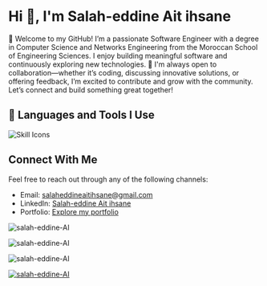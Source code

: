 <h1>Hi 👋, I'm Salah-eddine Ait ihsane</h1>
<p>👋 Welcome to my GitHub!  I’m a passionate Software Engineer with a degree in Computer Science and Networks Engineering from the Moroccan School of Engineering Sciences. I enjoy building meaningful software and continuously exploring new technologies.  🚀 I'm always open to collaboration—whether it’s coding, discussing innovative solutions, or offering feedback, I’m excited to contribute and grow with the community.  Let’s connect and build something great together!</p>
<h2>🚀 Languages and Tools I Use</h2>
<img src="https://skillicons.dev/icons?i=c,cpp,cs,java,js,ts,php,python,react,angular,bootstrap,css,html,tailwind,qt,nodejs,spring,express,graphql,rabbitmq,hadoop,nginx,android,flutter,dart,opencv,mongodb,mysql,postgres,oracle,sqlite,docker,jenkins,bash,dotnet,symfony,flask,selenium,figma" alt="Skill Icons" />

## Connect With Me

Feel free to reach out through any of the following channels:

- Email: [salaheddineaitihsane@gmail.com](mailto:salaheddineaitihsane@gmail.com)
- LinkedIn: [Salah-eddine Ait ihsane](http://www.linkedin.com/in/salah-eddine-ait-ihsane/)
- Portfolio: [Explore my portfolio](https://salah-eddine-ait-ihsane.vercel.app/)

<p><img align="center" src="https://github-readme-stats.vercel.app/api?username=salah-eddine-AI&show_icons=true&locale=en" alt="salah-eddine-AI" /></p>
<p><img align="center" src="https://github-readme-streak-stats.herokuapp.com/?user=salah-eddine-AI&" alt="salah-eddine-AI" /></p>
<p><img src="https://github-readme-stats.vercel.app/api/top-langs?username=salah-eddine-AI&show_icons=true&locale=en&layout=compact" alt="salah-eddine-AI" /></p>
<p><a href="https://github.com/ryo-ma/github-profile-trophy"><img src="https://github-profile-trophy.vercel.app/?username=salah-eddine-AI" alt="salah-eddine-AI" /></a></p>
